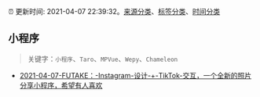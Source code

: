:alarm_clock: 更新时间: 2021-04-07 22:39:32。[来源分类](../README.md)、[标签分类](../TAGS.md)、[时间分类](../TIMELINE.md)

## 小程序


> 关键字：`小程序`、`Taro`、`MPVue`、`Wepy`、`Chameleon`



- [2021-04-07-FUTAKE：-Instagram-设计-+-TikTok-交互，一个全新的照片分享小程序，希望有人喜欢](https://www.v2ex.com/t/768902) 